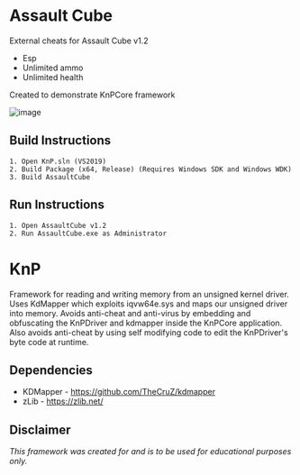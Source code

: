 # Assault Cube
External cheats for Assault Cube v1.2
- Esp
- Unlimited ammo
- Unlimited health

Created to demonstrate KnPCore framework

![image](https://user-images.githubusercontent.com/8605626/147782382-7682af25-c4ad-4a39-8796-029c4589ec15.png)

## Build Instructions
```
1. Open KnP.sln (VS2019)
2. Build Package (x64, Release) (Requires Windows SDK and Windows WDK)
3. Build AssaultCube
```

## Run Instructions
```
1. Open AssaultCube v1.2
2. Run AssaultCube.exe as Administrator
```

# KnP
Framework for reading and writing memory from an unsigned kernel driver. Uses KdMapper which exploits iqvw64e.sys and maps our unsigned driver into memory. Avoids anti-cheat and anti-virus by embedding and obfuscating the KnPDriver and kdmapper inside the KnPCore application. Also avoids anti-cheat by using self modifying code to edit the KnPDriver's byte code at runtime.



 
## Dependencies 
- KDMapper - https://github.com/TheCruZ/kdmapper
- zLib - https://zlib.net/

## Disclaimer
*This framework was created for and is to be used for educational purposes only.*
